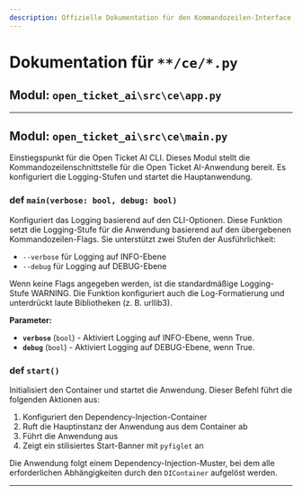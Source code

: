 ```yaml
---
description: Offizielle Dokumentation für den Kommandozeilen-Interface (CLI) Einstiegspunkt von Open Ticket AI. Diese Anleitung behandelt main.py und beschreibt, wie man Logging-Stufen konfiguriert und die Anwendung startet.
---
```

# Dokumentation für `**/ce/*.py`

## Modul: `open_ticket_ai\src\ce\app.py`



---

## Modul: `open_ticket_ai\src\ce\main.py`

Einstiegspunkt für die Open Ticket AI CLI.
Dieses Modul stellt die Kommandozeilenschnittstelle für die Open Ticket AI-Anwendung bereit.
Es konfiguriert die Logging-Stufen und startet die Hauptanwendung.


### <span class='text-warning'>def</span> `main(verbose: bool, debug: bool)`

Konfiguriert das Logging basierend auf den CLI-Optionen.
Diese Funktion setzt die Logging-Stufe für die Anwendung basierend auf den übergebenen Kommandozeilen-Flags.
Sie unterstützt zwei Stufen der Ausführlichkeit:
- `--verbose` für Logging auf INFO-Ebene
- `--debug` für Logging auf DEBUG-Ebene

Wenn keine Flags angegeben werden, ist die standardmäßige Logging-Stufe WARNING. Die Funktion konfiguriert auch
die Log-Formatierung und unterdrückt laute Bibliotheken (z. B. urllib3).

**Parameter:**

- **`verbose`** (`bool`) - Aktiviert Logging auf INFO-Ebene, wenn True.
- **`debug`** (`bool`) - Aktiviert Logging auf DEBUG-Ebene, wenn True.



### <span class='text-warning'>def</span> `start()`

Initialisiert den Container und startet die Anwendung.
Dieser Befehl führt die folgenden Aktionen aus:
1. Konfiguriert den Dependency-Injection-Container
2. Ruft die Hauptinstanz der Anwendung aus dem Container ab
3. Führt die Anwendung aus
4. Zeigt ein stilisiertes Start-Banner mit `pyfiglet` an

Die Anwendung folgt einem Dependency-Injection-Muster, bei dem alle erforderlichen
Abhängigkeiten durch den `DIContainer` aufgelöst werden.



---